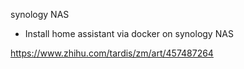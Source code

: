 synology NAS

- Install home assistant via docker on synology NAS

https://www.zhihu.com/tardis/zm/art/457487264
